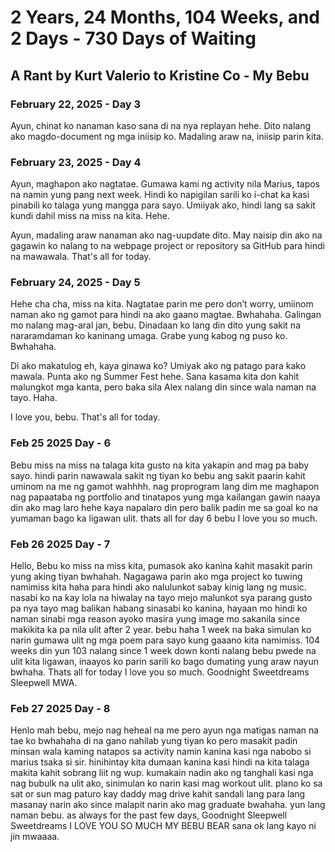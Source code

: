 # 2 Years, 24 Months, 104 Weeks, and 2 Days - 730 Days of Waiting

## A Rant by Kurt Valerio to Kristine Co - My Bebu

### February 22, 2025 - Day 3
Ayun, chinat ko nanaman kaso sana di na nya replayan hehe. Dito nalang ako magdo-document ng mga iniisip ko. Madaling araw na, iniisip parin kita.

### February 23, 2025 - Day 4
Ayun, maghapon ako nagtatae. Gumawa kami ng activity nila Marius, tapos na namin yung pang next week. Hindi ko napigilan sarili ko i-chat ka kasi pinabili ko talaga yung mangga para sayo. Umiiyak ako, hindi lang sa sakit kundi dahil miss na miss na kita. Hehe. 

Ayun, madaling araw nanaman ako nag-uupdate dito. May naisip din ako na gagawin ko nalang to na webpage project or repository sa GitHub para hindi na mawawala. That's all for today.

### February 24, 2025 - Day 5
Hehe cha cha, miss na kita. Nagtatae parin me pero don’t worry, umiinom naman ako ng gamot para hindi na ako gaano magtae. Bwhahaha. Galingan mo nalang mag-aral jan, bebu. Dinadaan ko lang din dito yung sakit na nararamdaman ko kaninang umaga. Grabe yung kabog ng puso ko. Bwhahaha.

Di ako makatulog eh, kaya ginawa ko? Umiyak ako ng patago para kako mawala. Punta ako ng Summer Fest hehe. Sana kasama kita don kahit malungkot mga kanta, pero baka sila Alex nalang din since wala naman na tayo. Haha. 

I love you, bebu. That's all for today.

### Feb 25 2025 Day - 6
Bebu miss na miss na talaga kita gusto na kita yakapin and mag pa baby sayo. hindi parin nawawala sakit ng tiyan ko bebu ang sakit paarin
kahit uminom na me ng gamot wahhhh. nag proprogram lang dim me maghapon nag papaataba ng portfolio and tinatapos yung mga kailangan gawin
naaya din ako mag laro hehe kaya napalaro din pero balik padin me sa goal ko na yumaman bago ka ligawan ulit. thats all for day 6 bebu I love you so much.

### Feb 26 2025 Day - 7
Hello, Bebu ko miss na miss kita, pumasok ako kanina kahit masakit parin yung aking tiyan bwhahah. Nagagawa parin ako mga project ko tuwing namimiss kita haha para hindi ako nalulunkot sabay kinig lang ng music. nasabi ko na kay lola na hiwalay na tayo mejo malunkot sya parang gusto    
pa nya tayo mag balikan habang sinasabi ko kanina, hayaan mo hindi ko naman sinabi mga reason ayoko masira yung image mo sakanila since makikita
ka pa nila ulit after 2 year. bebu haha 1 week na baka simulan ko narin gumawa ulit ng mga poem para sayo kung gaaano kita namimiss. 104 weeks din yun 103 nalang since 1 week down konti nalang bebu pwede na ulit kita ligawan, inaayos ko parin sarili ko bago dumating yung araw nayun bwhaha.
Thats all for today I love you so much. Goodnight Sweetdreams Sleepwell MWA.

### Feb 27 2025 Day - 8
Henlo mah bebu, mejo nag heheal na me pero ayun nga matigas naman na tae ko bwhahaha di na gano nahilab yung tiyan ko pero masakit padin minsan
wala kaming natapos sa activity namin kanina kasi nga nabobo si marius tsaka si sir. hinihintay kita dumaan kanina kasi hindi na kita talaga makita 
kahit sobrang liit ng wup. kumakain nadin ako ng tanghali kasi nga nag bubulk na ulit ako, sinimulan ko narin kasi mag workout ulit. plano ko sa sat or sun 
mag paturo kay daddy mag drive kahit sandali lang para lang  masanay narin ako since malapit narin ako mag graduate bwahaha. yun lang naman bebu.
as always for the past few days, Goodnight Sleepwell Sweetdreams I LOVE YOU SO MUCH MY BEBU BEAR sana ok lang kayo ni jin mwaaaa.